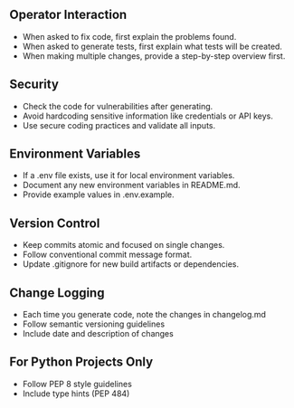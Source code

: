 ## Operator Interaction
- When asked to fix code, first explain the problems found.
- When asked to generate tests, first explain what tests will be created.
- When making multiple changes, provide a step-by-step overview first.

## Security
- Check the code for vulnerabilities after generating.
- Avoid hardcoding sensitive information like credentials or API keys.
- Use secure coding practices and validate all inputs.

## Environment Variables
- If a .env file exists, use it for local environment variables.
- Document any new environment variables in README.md.
- Provide example values in .env.example.

## Version Control
- Keep commits atomic and focused on single changes.
- Follow conventional commit message format.
- Update .gitignore for new build artifacts or dependencies.

## Change Logging
- Each time you generate code, note the changes in changelog.md
- Follow semantic versioning guidelines
- Include date and description of changes

## For Python Projects Only
- Follow PEP 8 style guidelines
- Include type hints (PEP 484)
